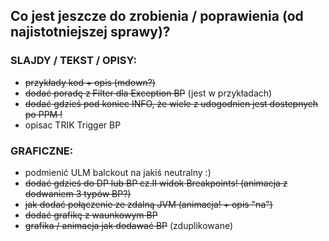 ## Co jest jeszcze do zrobienia / poprawienia (od najistotniejszej sprawy)?

### SLAJDY / TEKST / OPISY:
* ~~przykłady kod + opis (mdown?)~~
* ~~dodać poradę z Filter dla Exception BP~~ (jest w przykładach)
* ~~dodać gdzieś pod koniec INFO, że wiele z udogodnien jest dostepnych po PPM !~~
* opisac TRIK Trigger BP

### GRAFICZNE:
* podmienić ULM balckout na jakiś neutralny :)
* ~~dodać gdzieś do DP lub BP cz.II widok Breakpoints! (animacja z dodwaniem 3 typów BP?)~~
* ~~jak dodać połączenie ze zdalną JVM (animacja! + opis "na")~~
* ~~dodać grafikę z waunkowym BP~~
* ~~grafika / animacja jak dodawać BP~~ (zduplikowane)
